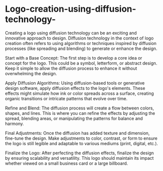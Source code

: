 # Logo-creation-using-diffusion-technology-
Creating a logo using diffusion technology can be an exciting and innovative approach to design. Diffusion technology in the context of logo creation often refers to using algorithms or techniques inspired by diffusion processes (like spreading and blending) to generate or enhance the design.

Start with a Base Concept: The first step is to develop a core idea or concept for the logo. This could be a symbol, letterform, or abstract design. Keep it simple to allow the diffusion process to enhance it without overwhelming the design.

Apply Diffusion Algorithms: Using diffusion-based tools or generative design software, apply diffusion effects to the logo's elements. These effects might simulate how ink or color spreads across a surface, creating organic transitions or intricate patterns that evolve over time.

Refine and Blend: The diffusion process will create a flow between colors, shapes, and lines. This is where you can refine the effects by adjusting the spread, blending areas, or manipulating the patterns for balance and harmony.

Final Adjustments: Once the diffusion has added texture and dimension, fine-tune the design. Make adjustments to color, contrast, or form to ensure the logo is still legible and adaptable to various mediums (print, digital, etc.).

Finalize the Logo: After perfecting the diffusion effects, finalize the design by ensuring scalability and versatility. This logo should maintain its impact whether viewed on a small business card or a large billboard.
